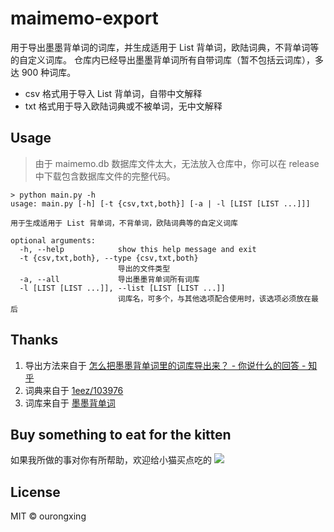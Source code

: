 # maimemo-export
用于导出墨墨背单词的词库，并生成适用于 List 背单词，欧陆词典，不背单词等的自定义词库。
仓库内已经导出墨墨背单词所有自带词库（暂不包括云词库），多达 900 种词库。
- csv 格式用于导入 List 背单词，自带中文解释
- txt 格式用于导入欧陆词典或不被单词，无中文解释
## Usage
> 由于 maimemo.db 数据库文件太大，无法放入仓库中，你可以在 release 中下载包含数据库文件的完整代码。
```shell
> python main.py -h
usage: main.py [-h] [-t {csv,txt,both}] [-a | -l [LIST [LIST ...]]]

用于生成适用于 List 背单词，不背单词，欧陆词典等的自定义词库

optional arguments:
  -h, --help            show this help message and exit
  -t {csv,txt,both}, --type {csv,txt,both}
                        导出的文件类型
  -a, --all             导出墨墨背单词所有词库
  -l [LIST [LIST ...]], --list [LIST [LIST ...]]
                        词库名，可多个，与其他选项配合使用时，该选项必须放在最后
```
## Thanks
1. 导出方法来自于 [怎么把墨墨背单词里的词库导出来？ - 你说什么的回答 - 知乎](https://www.zhihu.com/question/392654371/answer/1345899232)
2. 词典来自于 [1eez/103976](https://github.com/1eez/103976)
3. 词库来自于 [墨墨背单词](https://www.maimemo.com/)

## Buy something to eat for the kitten
如果我所做的事对你有所帮助，欢迎给小猫买点吃的
![](https://orxing-top.oss-cn-chengdu.aliyuncs.com/img/download%20%281%29.gif?x-oss-process=style/base_webp)
## License
MIT © ourongxing